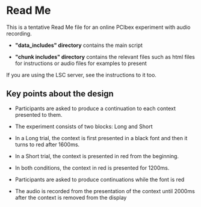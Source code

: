# Read Me

This is a tentative Read Me file for an online PCIbex experiment with audio recording.

- **"data_includes" directory** contains the main script

- **"chunk includes" directory** contains the relevant files such as html files for instructions or audio files for examples to present



If you are using the LSC server, see the instructions to it too.



## Key points about the design

- Participants are asked to produce a continuation to each context presented to them.

- The experiment consists of two blocks: Long and Short

- In a Long trial, the context is first presented in a black font and then it turns to red after 1600ms.

- In a Short trial, the context is presented in red from the beginning.

- In both conditions, the context in red is presented for 1200ms.

- Participants are asked to produce continuations while the font is red
- The audio is recorded from the presentation of the context until 2000ms after the context is removed from the display



